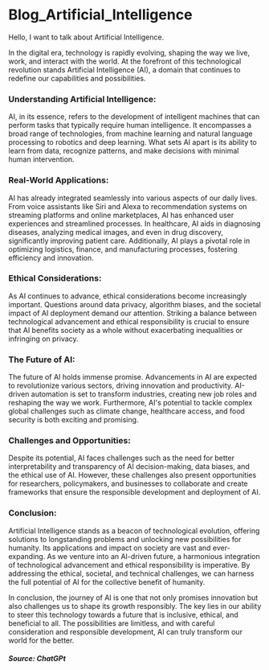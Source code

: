 # Blog_Artificial_Intelligence

Hello, I want to talk about Artificial Intelligence.

In the digital era, technology is rapidly evolving, shaping the way we live, work, and interact with the world. At the forefront of this technological revolution stands Artificial Intelligence (AI), a domain that continues to redefine our capabilities and possibilities.

### Understanding Artificial Intelligence:
AI, in its essence, refers to the development of intelligent machines that can perform tasks that typically require human intelligence. It encompasses a broad range of technologies, from machine learning and natural language processing to robotics and deep learning. What sets AI apart is its ability to learn from data, recognize patterns, and make decisions with minimal human intervention.

### Real-World Applications:
AI has already integrated seamlessly into various aspects of our daily lives. From voice assistants like Siri and Alexa to recommendation systems on streaming platforms and online marketplaces, AI has enhanced user experiences and streamlined processes. In healthcare, AI aids in diagnosing diseases, analyzing medical images, and even in drug discovery, significantly improving patient care. Additionally, AI plays a pivotal role in optimizing logistics, finance, and manufacturing processes, fostering efficiency and innovation.

### Ethical Considerations:
As AI continues to advance, ethical considerations become increasingly important. Questions around data privacy, algorithm biases, and the societal impact of AI deployment demand our attention. Striking a balance between technological advancement and ethical responsibility is crucial to ensure that AI benefits society as a whole without exacerbating inequalities or infringing on privacy.

### The Future of AI:
The future of AI holds immense promise. Advancements in AI are expected to revolutionize various sectors, driving innovation and productivity. AI-driven automation is set to transform industries, creating new job roles and reshaping the way we work. Furthermore, AI's potential to tackle complex global challenges such as climate change, healthcare access, and food security is both exciting and promising.

### Challenges and Opportunities:
Despite its potential, AI faces challenges such as the need for better interpretability and transparency of AI decision-making, data biases, and the ethical use of AI. However, these challenges also present opportunities for researchers, policymakers, and businesses to collaborate and create frameworks that ensure the responsible development and deployment of AI.

### Conclusion:
Artificial Intelligence stands as a beacon of technological evolution, offering solutions to longstanding problems and unlocking new possibilities for humanity. Its applications and impact on society are vast and ever-expanding. As we venture into an AI-driven future, a harmonious integration of technological advancement and ethical responsibility is imperative. By addressing the ethical, societal, and technical challenges, we can harness the full potential of AI for the collective benefit of humanity.

In conclusion, the journey of AI is one that not only promises innovation but also challenges us to shape its growth responsibly. The key lies in our ability to steer this technology towards a future that is inclusive, ethical, and beneficial to all. The possibilities are limitless, and with careful consideration and responsible development, AI can truly transform our world for the better.

##### Source: ChatGPt
